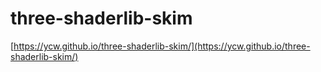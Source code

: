 # three-shaderlib-skim

[https://ycw.github.io/three-shaderlib-skim/](https://ycw.github.io/three-shaderlib-skim/)
